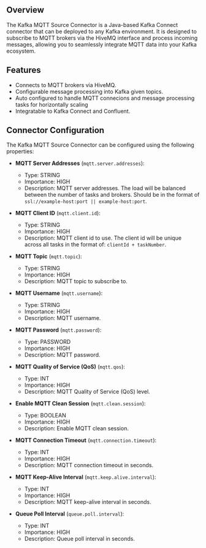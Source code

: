 ## Overview

The Kafka MQTT Source Connector is a Java-based Kafka Connect connector that can be deployed to any Kafka environment. It is designed to subscribe to MQTT brokers via the HiveMQ interface and process incoming messages, allowing you to seamlessly integrate MQTT data into your Kafka ecosystem.

## Features

- Connects to MQTT brokers via HiveMQ.
- Configurable message processing into Kafka given topics.
- Auto configured to handle MQTT connecions and message processing tasks for horizontally scaling
- Integratable to Kafka Connect and Confluent.

## Connector Configuration

The Kafka MQTT Source Connector can be configured using the following properties:

- **MQTT Server Addresses** (`mqtt.server.addresses`):
  - Type: STRING
  - Importance: HIGH
  - Description: MQTT server addresses. The load will be balanced between the number of tasks and brokers. Should be in the format of `ssl://example-host:port || example-host:port`.

- **MQTT Client ID** (`mqtt.client.id`):
  - Type: STRING
  - Importance: HIGH
  - Description: MQTT client id to use. The client id will be unique across all tasks in the format of: `clientId + taskNumber`.

- **MQTT Topic** (`mqtt.topic`):
  - Type: STRING
  - Importance: HIGH
  - Description: MQTT topic to subscribe to.

- **MQTT Username** (`mqtt.username`):
  - Type: STRING
  - Importance: HIGH
  - Description: MQTT username.

- **MQTT Password** (`mqtt.password`):
  - Type: PASSWORD
  - Importance: HIGH
  - Description: MQTT password.

- **MQTT Quality of Service (QoS)** (`mqtt.qos`):
  - Type: INT
  - Importance: HIGH
  - Description: MQTT Quality of Service (QoS) level.

- **Enable MQTT Clean Session** (`mqtt.clean.session`):
  - Type: BOOLEAN
  - Importance: HIGH
  - Description: Enable MQTT clean session.

- **MQTT Connection Timeout** (`mqtt.connection.timeout`):
  - Type: INT
  - Importance: HIGH
  - Description: MQTT connection timeout in seconds.

- **MQTT Keep-Alive Interval** (`mqtt.keep.alive.interval`):
  - Type: INT
  - Importance: HIGH
  - Description: MQTT keep-alive interval in seconds.

- **Queue Poll Interval** (`queue.poll.interval`):
  - Type: INT
  - Importance: HIGH
  - Description: Queue poll interval in seconds.
